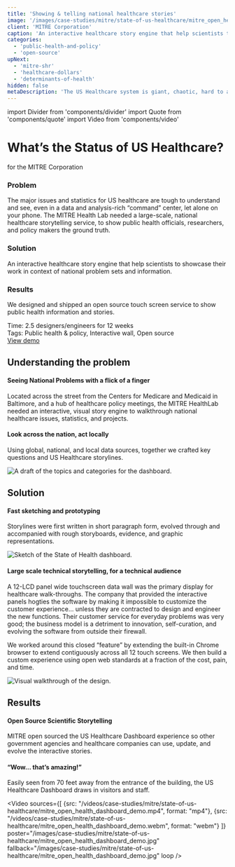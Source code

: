 ```yaml
---
title: 'Showing & telling national healthcare stories'
image: '/images/case-studies/mitre/state-of-us-healthcare/mitre_open_health_dashboard_demo.jpg'
client: 'MITRE Corporation'
caption: 'An interactive healthcare story engine that help scientists to showcase their work in context of national problem sets and information.'
categories:
  - 'public-health-and-policy'
  - 'open-source'
upNext:
  - 'mitre-shr'
  - 'healthcare-dollars'
  - 'determinants-of-health'
hidden: false
metaDescription: 'The US Healthcare system is giant, chaotic, hard to approach, and has thousands of nooks and crannies. Bubbling up key indicators of the nation and presenting different lenses into the problem sets allows decision makers and public health officials to see the interconnected picture.'
---
```


import Divider from 'components/divider'
import Quote from 'components/quote'
import Video from 'components/video'

# What’s the Status of US Healthcare?

for the MITRE Corporation

### Problem

The major issues and statistics for US healthcare are tough to understand and see, even in a data and analysis-rich “command” center, let alone on your phone. The MITRE Health Lab needed a large-scale, national healthcare storytelling service, to show public health officials, researchers, and policy makers the ground truth.

### Solution

An interactive healthcare story engine that help scientists to showcase their work in context of national problem sets and information.

### Results

We designed and shipped an open source touch screen service to show public health information and stories.

<span class="text--uppercase text--gray text--bold text--spacing text--md">Time:</span> 2.5 designers/engineers for 12 weeks<br/>
<span class="text--uppercase text--gray text--bold text--spacing text--md">Tags:</span> Public health & policy, Interactive wall, Open source
<br />
<a href="https://github.com/mitre/OpenHealthDashboard" target="blank" rel="noopener noreferrer" class="button button--secondary button--lg margin-top--double margin-bottom--half margin-right--only-lg">View demo</a>

<Divider />

## Understanding the problem

#### Seeing National Problems with a flick of a finger

Located across the street from the Centers for Medicare and Medicaid in Baltimore, and a hub of healthcare policy meetings, the MITRE HealthLab needed an interactive, visual story engine to walkthrough national healthcare issues, statistics, and projects.

#### Look across the nation, act locally

Using global, national, and local data sources, together we crafted key questions and US Healthcare storylines.

![A draft of the topics and categories for the dashboard.](/images/case-studies/mitre/state-of-us-healthcare/mitre_us_health_topics_and_metrics.jpg)

<Divider />

## Solution

#### Fast sketching and prototyping

Storylines were first written in short paragraph form, evolved through and accompanied with rough storyboards, evidence, and graphic representations.

![Sketch of the State of Health dashboard.](/images/case-studies/mitre/state-of-us-healthcare/mitre_status_of_us_health_sketches.jpg)

#### Large scale technical storytelling, for a technical audience

A 12-LCD panel wide touchscreen data wall was the primary display for healthcare walk-throughs. The company that provided the interactive panels hogties the software by making it impossible to customize the customer experience… unless they are contracted to design and engineer the new functions. Their customer service for everyday problems was very good; the business model is a detriment to innovation, self-curation, and evolving the software from outside their firewall.

We worked around this closed “feature” by extending the built-in Chrome browser to extend contiguously across all 12 touch screens. We then build a custom experience using open web standards at a fraction of the cost, pain, and time.

![Visual walkthrough of the design.](/images/case-studies/mitre/state-of-us-healthcare/mitre_open_health_design_spec.jpg)

<Divider />

## Results

#### Open Source Scientific Storytelling

MITRE open sourced the US Healthcare Dashboard experience so other government agencies and healthcare companies can use, update, and evolve the interactive stories.

#### “Wow... that’s amazing!”

Easily seen from 70 feet away from the entrance of the building, the US Healthcare Dashboard draws in visitors and staff.

<Video
sources={[
{src: "/videos/case-studies/mitre/state-of-us-healthcare/mitre_open_health_dashboard_demo.mp4", format: "mp4"},
{src: "/videos/case-studies/mitre/state-of-us-healthcare/mitre_open_health_dashboard_demo.webm", format: "webm"}
]}
poster="/images/case-studies/mitre/state-of-us-healthcare/mitre_open_health_dashboard_demo.jpg"
fallback="/images/case-studies/mitre/state-of-us-healthcare/mitre_open_health_dashboard_demo.jpg"
loop
/>
